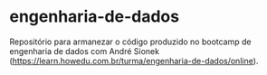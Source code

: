 # engenharia-de-dados
Repositório para armanezar o código produzido no bootcamp de engenharia de dados com André Sionek (https://learn.howedu.com.br/turma/engenharia-de-dados/online). 
